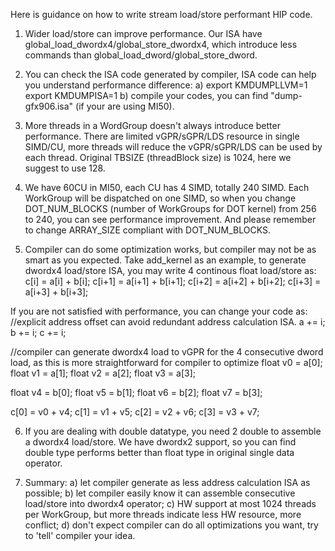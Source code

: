 Here is guidance on how to write stream load/store performant HIP code.

1. Wider load/store can improve performance. Our ISA have global_load_dwordx4/global_store_dwordx4, which introduce less commands than global_load_dword/global_store_dword.

2. You can check the ISA code generated by compiler, ISA code can help you understand performance difference:
  a) export KMDUMPLLVM=1
     export KMDUMPISA=1
  b) compile your codes, you can find "dump-gfx906.isa" (if your are using MI50).

3. More threads in a WordGroup doesn't always introduce better performance. 
There are limited vGPR/sGPR/LDS resource in single SIMD/CU, more threads will reduce the vGPR/sGPR/LDS can be used by each thread. 
Original TBSIZE (threadBlock size) is 1024, here we suggest to use 128.

4. We have 60CU in MI50, each CU has 4 SIMD, totally 240 SIMD. 
Each WorkGroup will be dispatched on one SIMD, so when you change DOT_NUM_BLOCKS (number of WorkGroups for DOT kernel) from 256 to 240, you can see performance improvement.
And please remember to change ARRAY_SIZE compliant with DOT_NUM_BLOCKS.

5. Compiler can do some optimization works, but compiler may not be as smart as you expected.
Take add_kernel as an example, to generate dwordx4 load/store ISA, you may write 4 continous float load/store as:
  c[i]   = a[i]   + b[i];
  c[i+1] = a[i+1] + b[i+1];
  c[i+2] = a[i+2] + b[i+2];
  c[i+3] = a[i+3] + b[i+3];

If you are not satisfied with performance, you can change your code as:
  //explicit address offset can avoid redundant address calculation ISA.
  a += i;
  b += i;
  c += i;

  //compiler can generate dwordx4 load to vGPR for the 4 consecutive dword load, as this is more straightforward for compiler to optimize
  float v0 = a[0];
  float v1 = a[1];
  float v2 = a[2];
  float v3 = a[3];

  float v4 = b[0];
  float v5 = b[1];
  float v6 = b[2];
  float v7 = b[3];

  c[0] = v0 + v4;
  c[1] = v1 + v5;
  c[2] = v2 + v6;
  c[3] = v3 + v7;

6. If you are dealing with double datatype, you need 2 double to assemble a dwordx4 load/store. 
We have dwordx2 support, so you can find double type performs better than float type in original single data operator.

7. Summary:
  a) let compiler generate as less address calculation ISA as possible;
  b) let compiler easily know it can assemble consecutive load/store into dwordx4 operator;
  c) HW support at most 1024 threads per WorkGroup, but more threads indicate less HW resource, more conflict;
  d) don't expect compiler can do all optimizations you want, try to 'tell' compiler your idea.